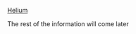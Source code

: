 [Helium](https://github.com/ShizzaHo/helium-create-app)

The rest of the information will come later